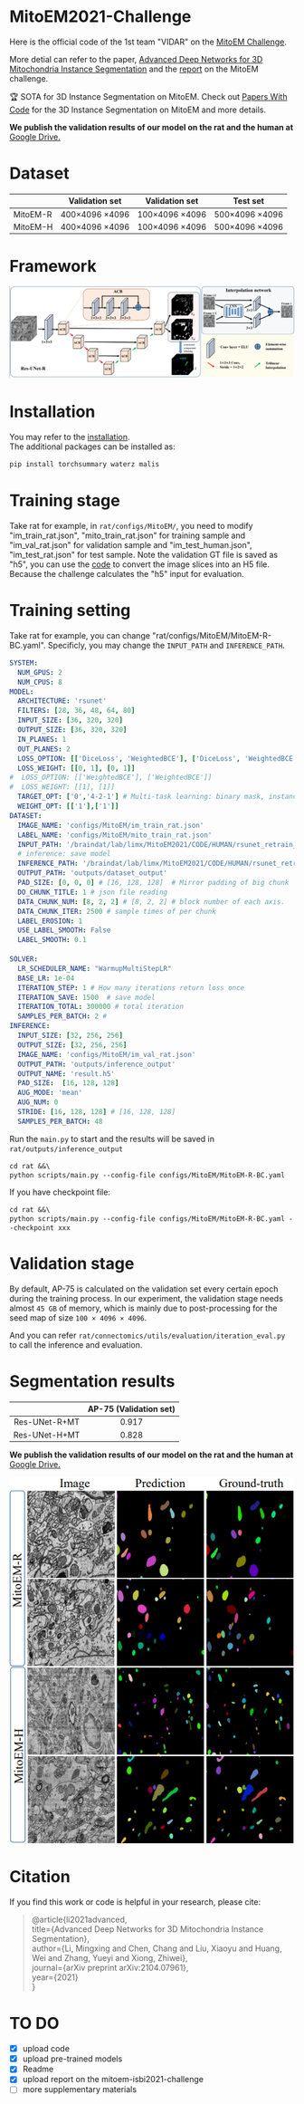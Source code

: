 # MitoEM2021-Challenge
Here is the official code of the 1st team "VIDAR" on the [MitoEM Challenge](https://mitoem.grand-challenge.org/evaluation/challenge/leaderboard/).

More detial can refer to the paper, [Advanced Deep Networks for 3D Mitochondria Instance Segmentation](https://arxiv.org/abs/2104.07961) and the [report](https://github.com/Limingxing00/MitoEM2021-Challenge/blob/main/MitoEM2021_Mingxing.pptx) on the MitoEM challenge.

🏆 SOTA for 3D Instance Segmentation on MitoEM. Check out [Papers With Code](https://paperswithcode.com/sota/3d-instance-segmentation-on-mitoem) for the 3D Instance Segmentation on MitoEM and more details.

**We publish the validation results of our model on the rat and the human at** [Google Drive.](https://drive.google.com/file/d/17LvjxGKtZb88PCWMPx8XyFCEtwl7DZUf/view?usp=sharing)  
# Dataset
|          | Validation set | Validation set | Test set       |
|----------|----------------|----------------|----------------|
| MitoEM-R | 400×4096 ×4096 | 100×4096 ×4096 | 500×4096 ×4096 |
| MitoEM-H | 400×4096 ×4096 | 100×4096 ×4096 | 500×4096 ×4096 |

# Framework
![framework](https://github.com/Limingxing00/MitoEM2021-Challenge/blob/main/figure/framework.png)

# Installation
You may refer to the [installation](https://github.com/zudi-lin/pytorch_connectomics#installation).  
The additional packages can be installed as: 
``` python
pip install torchsummary waterz malis
```

# Training stage
Take rat for example, in ```rat/configs/MitoEM/```, you need to modify "im_train_rat.json", "mito_train_rat.json" for training sample and "im_val_rat.json" for validation sample and "im_test_human.json", "im_test_rat.json" for test sample. Note the validation GT file is saved as "h5", you can use the [code](https://github.com/donglaiw/MitoEM-challenge/tree/main/aux) to convert the image slices into an H5 file. Because the challenge calculates the "h5" input for evaluation.  

# Training setting
Take rat for example, you can change "rat/configs/MitoEM/MitoEM-R-BC.yaml". Specificly, you may change the ```INPUT_PATH``` and ```INFERENCE_PATH```.

``` yaml
SYSTEM:
  NUM_GPUS: 2
  NUM_CPUS: 8
MODEL:
  ARCHITECTURE: 'rsunet'
  FILTERS: [28, 36, 48, 64, 80]
  INPUT_SIZE: [36, 320, 320]
  OUTPUT_SIZE: [36, 320, 320]
  IN_PLANES: 1
  OUT_PLANES: 2
  LOSS_OPTION: [['DiceLoss', 'WeightedBCE'], ['DiceLoss', 'WeightedBCE']]
  LOSS_WEIGHT: [[0, 1], [0, 1]]
#  LOSS_OPTION: [['WeightedBCE'], ['WeightedBCE']]
#  LOSS_WEIGHT: [[1], [1]]
  TARGET_OPT: ['0','4-2-1'] # Multi-task learning: binary mask, instance segmentation
  WEIGHT_OPT: [['1'],['1']]
DATASET:
  IMAGE_NAME: 'configs/MitoEM/im_train_rat.json'
  LABEL_NAME: 'configs/MitoEM/mito_train_rat.json'
  INPUT_PATH: '/braindat/lab/limx/MitoEM2021/CODE/HUMAN/rsunet_retrain_297000_v2/' # work container
  # inference: save model
  INFERENCE_PATH: '/braindat/lab/limx/MitoEM2021/CODE/HUMAN/rsunet_retrain_297000_v2/'
  OUTPUT_PATH: 'outputs/dataset_output'
  PAD_SIZE: [0, 0, 0] # [16, 128, 128]  # Mirror padding of big chunk
  DO_CHUNK_TITLE: 1 # json file reading
  DATA_CHUNK_NUM: [8, 2, 2] # [8, 2, 2] # block number of each axis.
  DATA_CHUNK_ITER: 2500 # sample times of per chunk
  LABEL_EROSION: 1
  USE_LABEL_SMOOTH: False
  LABEL_SMOOTH: 0.1

SOLVER:
  LR_SCHEDULER_NAME: "WarmupMultiStepLR"
  BASE_LR: 1e-04
  ITERATION_STEP: 1 # How many iterations return loss once
  ITERATION_SAVE: 1500  # save model
  ITERATION_TOTAL: 300000 # total iteration
  SAMPLES_PER_BATCH: 2 #
INFERENCE:
  INPUT_SIZE: [32, 256, 256]
  OUTPUT_SIZE: [32, 256, 256]
  IMAGE_NAME: 'configs/MitoEM/im_val_rat.json'
  OUTPUT_PATH: 'outputs/inference_output'
  OUTPUT_NAME: 'result.h5'
  PAD_SIZE:  [16, 128, 128]
  AUG_MODE: 'mean'
  AUG_NUM: 0
  STRIDE: [16, 128, 128] # [16, 128, 128]
  SAMPLES_PER_BATCH: 48
```
Run the ```main.py``` to start and the results will be saved in ```rat/outputs/inference_output```
```shell
cd rat &&\
python scripts/main.py --config-file configs/MitoEM/MitoEM-R-BC.yaml 
```
If you have checkpoint file:  
```shell
cd rat &&\
python scripts/main.py --config-file configs/MitoEM/MitoEM-R-BC.yaml --checkpoint xxx
```

# Validation stage
By default, AP-75 is calculated on the validation set every certain epoch during the training process. In our experiment, the validation stage needs almost ```45 GB``` of memory, which is mainly due to post-processing for the seed map of size ```100 × 4096 × 4096```.

And you can refer ```rat/connectomics/utils/evaluation/iteration_eval.py``` to call the inference and evaluation.
# Segmentation results

|          | AP-75 (Validation set) | 
|:-:|:-:|
| Res-UNet-R+MT | 0.917 | 
| Res-UNet-H+MT | 0.828 | 

**We publish the validation results of our model on the rat and the human at** [Google Drive.](https://drive.google.com/file/d/17LvjxGKtZb88PCWMPx8XyFCEtwl7DZUf/view?usp=sharing)  

![segmentation results](https://github.com/Limingxing00/MitoEM2021-Challenge/blob/main/figure/seg_results.png)

# Citation
If you find this work or code is helpful in your research, please cite:
>@article{li2021advanced,  
  title={Advanced Deep Networks for 3D Mitochondria Instance Segmentation},  
  author={Li, Mingxing and Chen, Chang and Liu, Xiaoyu and Huang, Wei and Zhang, Yueyi and Xiong, Zhiwei},  
  journal={arXiv preprint arXiv:2104.07961},  
  year={2021}  
}  

# TO DO
- [x] upload code
- [x] upload pre-trained models
- [x] Readme
- [x] upload report on the mitoem-isbi2021-challenge
- [ ] more supplementary materials
